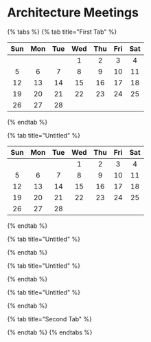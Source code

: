# Architecture Meetings

{% tabs %}
{% tab title="First Tab" %}


| Sun | Mon | Tue | Wed | Thu | Fri | Sat |
| :-: | :-: | :-: | :-: | :-: | :-: | :-: |
|     |     |     |  1  |  2  |  3  |  4  |
|  5  |  6  |  7  |  8  |  9  |  10 |  11 |
|  12 |  13 |  14 |  15 |  16 |  17 |  18 |
|  19 |  20 |  21 |  22 |  23 |  24 |  25 |
|  26 |  27 |  28 |     |     |     |     |
{% endtab %}

{% tab title="Untitled" %}


| Sun | Mon | Tue | Wed | Thu | Fri | Sat |
| :-: | :-: | :-: | :-: | :-: | :-: | :-: |
|     |     |     |  1  |  2  |  3  |  4  |
|  5  |  6  |  7  |  8  |  9  |  10 |  11 |
|  12 |  13 |  14 |  15 |  16 |  17 |  18 |
|  19 |  20 |  21 |  22 |  23 |  24 |  25 |
|  26 |  27 |  28 |     |     |     |     |
{% endtab %}

{% tab title="Untitled" %}

{% endtab %}

{% tab title="Untitled" %}

{% endtab %}

{% tab title="Untitled" %}

{% endtab %}

{% tab title="Second Tab" %}

{% endtab %}
{% endtabs %}
